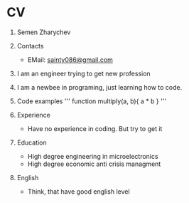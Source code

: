 # CV
1. Semen Zharychev
2. Contacts
    - EMail: sainty086@gmail.com
3. I am an engineer trying to get new profession
4. I am a newbee in programing, just learning how to code.
5. Code examples
    '''
    function multiply(a, b){
    a * b
    }
    '''

6. Experience
    - Have no experience in coding. But try to get it
7. Education
    - High degree engineering in microelectronics
    - High degree economic anti crisis managment
8. English
    - Think, that have good english level